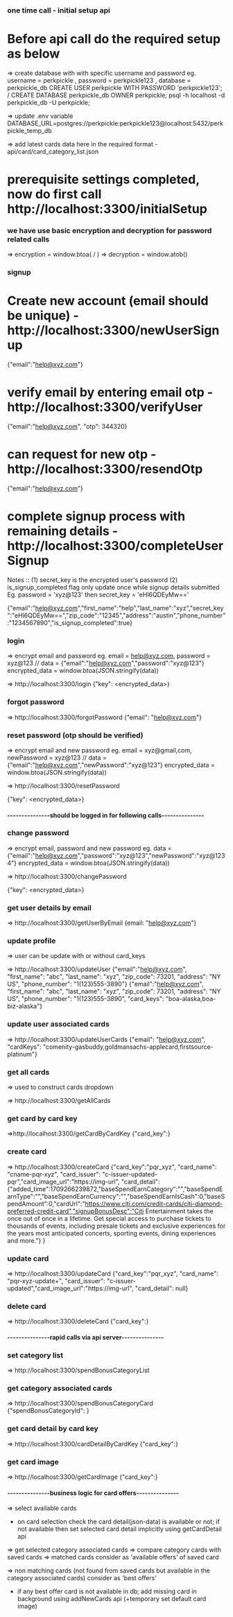### one time call - initial setup api

# Before api call do the required setup as below

=> create database with with specific username and password
eg. username = perkpickle , password = perkpickle123 , database = perkpickle_db
CREATE USER perkpickle WITH PASSWORD 'perkpickle123'; /
CREATE DATABASE perkpickle_db OWNER perkpickle;
psql -h localhost -d perkpickle_db -U perkpickle;

=> update .env variable
DATABASE_URL=postgres://perkpickle:perkpickle123@localhost:5432/perkpickle_temp_db

=> add latest cards data here in the required format - api/card/card_category_list.json

# prerequisite settings completed, now do first call http://localhost:3300/initialSetup

### we have use basic encryption and decryption for password related calls

=> encryption = window.btoa(<str> / <json-str>)
=> decryption = window.atob(<encrypted-str>)

### signup

# Create new account (email should be unique) - http://localhost:3300/newUserSignup

{"email":"help@xyz.com"}

# verify email by entering email otp - http://localhost:3300/verifyUser

{"email":"help@xyz.com", "otp": 344320}

# can request for new otp - http://localhost:3300/resendOtp

{"email":"help@xyz.com"}

# complete signup process with remaining details - http://localhost:3300/completeUserSignup

Notes :: (1) secret_key is the encrypted user's password (2) is_signup_completed flag only update once while signup details submitted
Eg. password = 'xyz@123' then secret_key = 'eHl6QDEyMw=='

{"email":"help@xyz.com","first_name":"help","last_name":"xyz","secret_key":"eHl6QDEyMw==","zip_code":"12345","address":"austin","phone_number":"1234567890","is_signup_completed":true}

### login

=> encrypt email and password
eg. email = help@xyz.com, password = xyz@123 // data = {"email":"help@xyz.com","password":"xyz@123"}
encrypted_data = window.btoa(JSON.stringify(data))

=> http://localhost:3300/login
{"key": <encrypted_data>}

### forgot password

=> http://localhost:3300/forgotPassword
{"email": "help@xyz.com"}

### reset password (otp should be verified)

=> encrypt email and new password
eg. email = xyz@gmail,com, newPassword = xyz@123 // data = {"email":"help@xyz.com","newPassword":"xyz@123"}
encrypted_data = window.btoa(JSON.stringify(data))

=> http://localhost:3300/resetPassword

{"key": <encrypted_data>}

#### ---------------should be logged in for following calls---------------

### change password

=> encrypt email, password and new password
eg. data = {"email":"help@xyz.com","password":"xyz@123","newPassword":"xyz@1234"}
encrypted_data = window.btoa(JSON.stringify(data))

=> http://localhost:3300/changePassword

{"key": <encrypted_data>}

### get user details by email

=> http://localhost:3300/getUserByEmail
{email: "help@xyz.com"}

### update profile

=> user can be update with or without card_keys

=> http://localhost:3300/updateUser
{"email":"help@xyz.com", "first_name": "abc", "last_name": "xyz", "zip_code": 73201, "address": "NY US", "phone_number": "1(123)555-3890"}
{"email":"help@xyz.com", "first_name": "abc", "last_name": "xyz", "zip_code": 73201, "address": "NY US", "phone_number": "1(123)555-3890", "card_keys": "boa-alaska,boa-biz-alaska"}

### update user associated cards

=> http://localhost:3300/updateUserCards
{"email": "help@xyz.com", "cardKeys": "comenity-gasbuddy,goldmansachs-applecard,firstsource-platinum"}

### get all cards

=> used to construct cards dropdown

=> http://localhost:3300/getAllCards

### get card by card key

=>http://localhost:3300/getCardByCardKey
{"card_key":<card-key>}

### create card

=> http://localhost:3300/createCard
{"card_key":"pqr_xyz", "card_name": "cname-pqr-xyz", "card_issuer": "c-issuer-updated-pqr","card_image_url":"https://img-url", "card_detail": {"added_time":1709266239872,"baseSpendEarnCategory":"","baseSpendEarnType":"","baseSpendEarnCurrency":"","baseSpendEarnIsCash":0,"baseSpendAmount":0,"cardUrl":"https://www.citi.com/credit-cards/citi-diamond-preferred-credit-card","signupBonusDesc":"Citi Entertainment takes the once out of once in a lifetime. Get special access to purchase tickets to thousands of events, including presale tickets and exclusive experiences for the years most anticipated concerts, sporting events, dining experiences and more."} }

### update card

=> http://localhost:3300/updateCard
{"card_key":"pqr_xyz", "card_name": "pqr-xyz-update+", "card_issuer": "c-issuer-updated","card_image_url":"https://img-url", "card_detail": null}

### delete card

=> http://localhost:3300/deleteCard
{"card_key":<card-key>}

#### ---------------rapid calls via api server---------------

### set category list

=> http://localhost:3300/spendBonusCategoryList

### get category associated cards

=> http://localhost:3300/spendBonusCategoryCard
{"spendBonusCategoryId": <category-id>}

### get card detail by card key

=> http://localhost:3300/cardDetailByCardKey
{"card_key":<card-key>}

### get card image

=> http://localhost:3300/getCardImage
{"card_key":<card-key>}

#### ---------------business logic for card offers---------------

=> select available cards

-   on card selection check the card detail(json-data) is available or not; if not available then set selected card detail implicitly using getCardDetail api

=> get selected category associated cards
=> compare category cards with saved cards
=> matched cards consider as 'available offers' of saved card

=> non matching cards (not found from saved cards but available in the category associated cards) consider as 'best offers'

-   if any best offer card is not available in db; add missing card in background using addNewCards api (+temporary set default card image)
